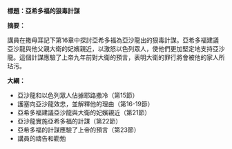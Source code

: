 **標題：亞希多福的狠毒計謀**

**摘要：**

講員在撒母耳記下第16章中探討亞希多福為亞沙龍出的狠毒計謀。亞希多福建議亞沙龍與他父親大衛的妃嬪親近，以激怒以色列眾人，使他們更加堅定地支持亞沙龍。這個計謀應驗了上帝九年前對大衛的預言，表明大衛的罪行將會被他的家人所玷污。

**大綱：**

* 亞沙龍和以色列眾人佔據耶路撒冷（第15節）
* 護塞向亞沙龍效忠，並解釋他的理由（第16-19節）
* 亞希多福建議亞沙龍與大衛的妃嬪親近（第21節）
* 亞沙龍實施亞希多福的計謀（第22節）
* 亞希多福的計謀應驗了上帝的預言（第23節）
* 講員的禱告和勸勉